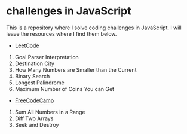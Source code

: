 # challenges in JavaScript
This is a repository where I solve coding challenges in JavaScript. I will leave the resources where I find them below.

* [LeetCode](https://leetcode.com/)
1. Goal Parser Interpretation
2. Destination City
3. How Many Numbers are Smaller than the Current
4. Binary Search
5. Longest Palindrome
6. Maximum Number of Coins You can Get

* [FreeCodeCamp](https://www.freecodecamp.org/learn/javascript-algorithms-and-data-structures/#intermediate-algorithm-scripting)
1. Sum All Numbers in a Range
2. Diff Two Arrays
3. Seek and Destroy
